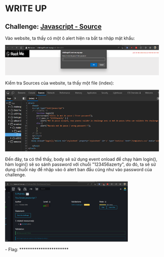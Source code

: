 # WRITE UP

## Challenge: [Javascript - Source](https://www.root-me.org/en/Challenges/Web-Client/Javascript-Source)

Vào website, ta thấy có một ô alert hiện ra bắt ta nhập mật khẩu:

<img src="./media/image1.png" style="width:5.95877in;height:1.0326in" alt="A screenshot of a computer Description automatically generated with medium confidence" />

Kiểm tra Sources của website, ta thấy một file (index):

<img src="./media/image2.png" style="width:5.90879in;height:2.10153in" alt="Text Description automatically generated" />

Đến đây, ta có thể thấy, body sẽ sử dụng event onload để chạy hàm login(), hàm login() sẽ so sánh password với chuỗi "123456azerty", do đó, ta sẽ sử dụng chuỗi này để nhập vào ô alert ban đầu cũng như vào password của challenge.

<img src="./media/image3.png" style="width:4.18451in;height:2.05157in" alt="A screenshot of a computer Description automatically generated" />

\- Flag: \*\*\*\*\*\*\*\*\*\*\*\*\*\*\*\*\*\*\*\*\*\*\*
